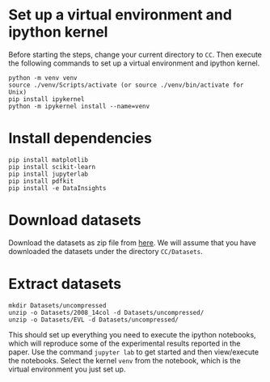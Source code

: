 # Set up a virtual environment and ipython kernel

Before starting the steps, change your current directory to `CC`. Then execute the following commands to set up a
virtual environment and ipython kernel.

```
python -m venv venv
source ./venv/Scripts/activate (or source ./venv/bin/activate for Unix)
pip install ipykernel
python -m ipykernel install --name=venv
```

# Install dependencies
```
pip install matplotlib
pip install scikit-learn
pip install jupyterlab
pip install pdfkit
pip install -e DataInsights
```

# Download datasets
Download the datasets as zip file from [here](https://drive.google.com/drive/folders/1gBZuhV42VHhrwsiKpEA4dLYVdiiXbUGp?usp=sharing). We will assume that you have downloaded the datasets under the directory `CC/Datasets`.

# Extract datasets
```
mkdir Datasets/uncompressed
unzip -o Datasets/2008_14col -d Datasets/uncompressed/
unzip -o Datasets/EVL -d Datasets/uncompressed/
```

This should set up everything you need to execute the ipython 
notebooks, which will reproduce some of the experimental results 
reported in the paper. Use the command `jupyter lab` to get 
started and then view/execute the notebooks. Select the kernel 
`venv` from the notebook, which is the virtual environment you 
just set up.
